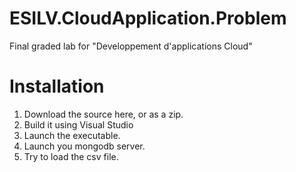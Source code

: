 # ESILV.CloudApplication.Problem
Final graded lab for "Developpement d'applications Cloud"

# Installation 

1. Download the source here, or as a zip.
2. Build it using Visual Studio 
3. Launch the executable.
4. Launch you mongodb server.
5. Try to load the csv file.
 
